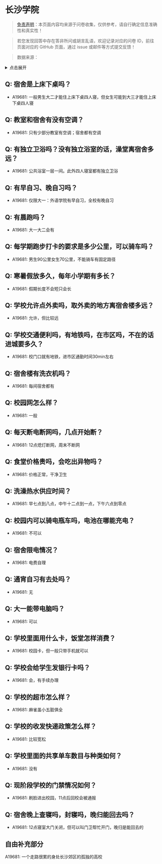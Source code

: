 # 长沙学院

> [免责声明](https://colleges.chat/#_3)：本页面内容均来源于问卷收集，仅供参考，请自行确定信息准确性和真实性！

> 若您发现回答中存在答非所问或胡言乱语，欢迎记录对应的问卷 ID，前往页面对应的 GitHub 页面，通过 issue 或邮件等方式提交反馈！

> 数据来源：

<details><summary>点击展开</summary>
<ul>
<li>A19681: 871619225@qq.com (2023 年 06 月)</li>
</ul>
</details>

## Q: 宿舍是上床下桌吗？

- A19681: 一般男生大二才能住上床下桌四人寝，但女生可能到大三才能住上床下桌四人寝

## Q: 教室和宿舍有没有空调？

- A19681: 只有少部分教室有空调；宿舍都有空调

## Q: 有独立卫浴吗？没有独立浴室的话，澡堂离宿舍多远？

- A19681: 公共浴室一层一间。此外四人寝室都有独立卫浴

## Q: 有早自习、晚自习吗？

- A19681: 仅限大一：外语学院有早自习，全校有晚自习

## Q: 有晨跑吗？

- A19681: 大一大二会有

## Q: 每学期跑步打卡的要求是多少公里，可以骑车吗？

- A19681: 男生90公里女生70公里，不能骑车有固定路径

## Q: 寒暑假放多久，每年小学期有多长？

- A19681: 假期长度不会短只会长

## Q: 学校允许点外卖吗，取外卖的地方离宿舍楼多远？

- A19681: 允许，但比较远

## Q: 学校交通便利吗，有地铁吗，在市区吗，不在的话进城要多久？

- A19681: 校门口就有地铁，进市区通勤时间30min左右

## Q: 宿舍楼有洗衣机吗？

- A19681: 每间宿舍都有

## Q: 校园网怎么样？

- A19681: 一般

## Q: 每天断电断网吗，几点开始断？

- A19681: 12点熄灯断网，周末不断网

## Q: 食堂价格贵吗，会吃出异物吗？

- A19681: 价格正常，干净卫生

## Q: 洗澡热水供应时间？

- A19681: 早七点到八点，中午十二点到一点，下午六点到零点

## Q: 校园内可以骑电瓶车吗，电池在哪能充电？

- A19681: 不可以

## Q: 宿舍限电情况？

- A19681: 电费自理

## Q: 通宵自习有去处吗？

- A19681: 无

## Q: 大一能带电脑吗？

- A19681: 可以

## Q: 学校里面用什么卡，饭堂怎样消费？

- A19681: 校园卡，但一般只带手机就可以

## Q: 学校会给学生发银行卡吗？

- A19681: 会，有手续办理

## Q: 学校的超市怎么样？

- A19681: 麻雀虽小五脏俱全

## Q: 学校的收发快递政策怎么样？

- A19681: 比较宽松

## Q: 学校里面的共享单车数目与种类如何？

- A19681: 没有

## Q: 现阶段学校的门禁情况如何？

- A19681: 刷脸进出校园，11点后回校会被通报

## Q: 宿舍晚上查寝吗，封寝吗，晚归能回去吗？

- A19681: 12点寝室大门关闭，但可以叫门卫帮忙开门，晚归是能回去的

## 自由补充部分

A19681: 一个走路很累的身处长沙郊区的孤独的高校